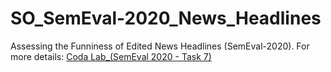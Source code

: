 # SO_SemEval-2020_News_Headlines
Assessing the Funniness of Edited News Headlines (SemEval-2020). 
For more details: [Coda Lab_(SemEval 2020 - Task 7)](https://competitions.codalab.org/competitions/20970)
